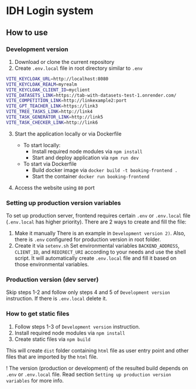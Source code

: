 # IDH Login system
## How to use

### Development version

1) Download or clone the current repository
2) Create `.env.local` file in root directory similar to `.env`

```bash
VITE_KEYCLOAK_URL=http://localhost:8080
VITE_KEYCLOAK_REALM=myrealm
VITE_KEYCLOAK_CLIENT_ID=myclient
VITE_DATASETS_LINK=https://tab-with-datasets-test-1.onrender.com/
VITE_COMPETITION_LINK=http://linkexample2:port
VITE_GPT_TEACHER_LINK=https://link3
VITE_TREE_TASKS_LINK=http://link4
VITE_TASK_GENERATOR_LINK=http://link5
VITE_TASK_CHECKER_LINK=http://link6
```
3) Start the application locally or via Dockerfile
    * To start locally:
        * Install required node modules via `npm install`
        * Start and deploy application via `npm run dev`
    * To start via Dockerfile
        * Build docker image via `docker build -t booking-frontend .`
        * Start the container `docker run booking-frontend`

4) Access the website using `80` port

### Setting up production version variables

To set up production server, frontend requires certain `.env` or `.env.local` file (`.env.local` has higher priority). 
There are 2 ways to create and fill the file:
1) Make it manually
There is an example in `Development version 2)`. Also, there is `.env` configured for production version in root folder.
2) Create it via `setenv.sh`
Set environmental variables `BACKEND_ADDRESS`, `CLIENT_ID`, and `REDIRECT_URI` according to your needs and use the shell script. It will automatically create `.env.local` file and fill it based on those environmental variables.

### Production version (dev server)

Skip steps 1-2 and follow only steps 4 and 5 of `Development version` instruction. If there is `.env.local` delete it.

### How to get static files 

1) Follow steps 1-3  of `Development version` instruction. 
2) Install required node modules via `npm install`
3) Create static files via `npm build`

This will create `dist` folder containing `html` file as user entry point and other files that are imported by the `html` file.

! The version (production or development) of the resulted build depends on `.env` or `.env.local` file. Read section `Setting up production version variables` for more info.